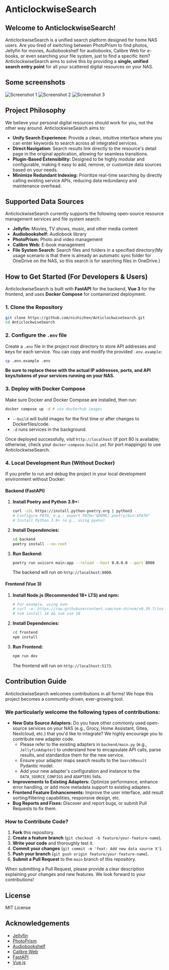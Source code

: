 # AnticlockwiseSearch

## Welcome to AnticlockwiseSearch\!

AnticlockwiseSearch is a unified search platform designed for home NAS users. Are you tired of switching between PhotoPrism to find photos, Jellyfin for movies, Audiobookshelf for audiobooks, Calibre Web for e-books, or even searching your file system, just to find a specific item? AnticlockwiseSearch aims to solve this by providing a **single, unified search entry point** for all your scattered digital resources on your NAS.

## Some screenshots

![Screenshot 1](https://github.com/nishizhen/AnticlockwiseSearch/blob/main/screenshots/1.png)
![Screenshot 2](https://github.com/nishizhen/AnticlockwiseSearch/blob/main/screenshots/2.png)
![Screenshot 3](https://github.com/nishizhen/AnticlockwiseSearch/blob/main/screenshots/3.png)

## Project Philosophy

We believe your personal digital resources should work for you, not the other way around. AnticlockwiseSearch aims to:

  * **Unify Search Experience:** Provide a clean, intuitive interface where you can enter keywords to search across all integrated services.
  * **Direct Navigation:** Search results link directly to the resource's detail page in the original application, allowing for seamless transitions.
  * **Plugin-Based Extensibility:** Designed to be highly modular and configurable, making it easy to add, remove, or customize data sources based on your needs.
  * **Minimize Redundant Indexing:** Prioritize real-time searching by directly calling existing service APIs, reducing data redundancy and maintenance overhead.

## Supported Data Sources

AnticlockwiseSearch currently supports the following open-source resource management services and file system search:

  * **Jellyfin:** Movies, TV shows, music, and other media content
  * **Audiobookshelf:** Audiobook library
  * **PhotoPrism:** Photo and video management
  * **Calibre Web:** E-book management
  * **File System Search:** Search files and folders in a specified directory(My usage scenario is that there is already an automatic sync folder for OneDrive on the NAS, so this search is for searching files in OneDrive.)

## How to Get Started (For Developers & Users)

AnticlockwiseSearch is built with **FastAPI** for the backend, **Vue 3** for the frontend, and uses **Docker Compose** for containerized deployment.

### 1\. Clone the Repository

```bash
git clone https://github.com/nishizhen/AnticlockwiseSearch.git
cd AnticlockwiseSearch
```

### 2\. Configure the `.env` file

Create a `.env` file in the project root directory to store API addresses and keys for each service. You can copy and modify the provided `.env.example`:

```bash
cp .env.example .env
```

**Be sure to replace these with the actual IP addresses, ports, and API keys/tokens of your services running on your NAS.**

### 3\. Deploy with Docker Compose

Make sure Docker and Docker Compose are installed, then run:

```bash
docker compose up -d # use dockerhub images
```

  * `--build` will build images for the first time or after changes to Dockerfiles/code.
  * `-d` runs services in the background.

Once deployed successfully, visit `http://localhost` (if port 80 is available; otherwise, check your `docker-compose.build.yml` for port mappings) to use AnticlockwiseSearch.

### 4\. Local Development Run (Without Docker)

If you prefer to run and debug the project in your local development environment without Docker:

#### Backend (FastAPI)

1.  **Install Poetry and Python 3.9+:**
    ```bash
    curl -sSL https://install.python-poetry.org | python3 -
    # Configure PATH, e.g.: export PATH="$HOME/.poetry/bin:$PATH"
    # Install Python 3.9+ (e.g., using pyenv)
    ```
2.  **Install Dependencies:**
    ```bash
    cd backend
    poetry install --no-root
    ```
3.  **Run Backend:**
    ```bash
    poetry run uvicorn main:app --reload --host 0.0.0.0 --port 8000
    ```
    The backend will run on `http://localhost:8000`.

#### Frontend (Vue 3)

1.  **Install Node.js (Recommended 18+ LTS) and npm:**
    ```bash
    # For example, using nvm:
    # curl -o- https://raw.githubusercontent.com/nvm-sh/nvm/v0.39.7/install.sh | bash
    # nvm install 18 && nvm use 18
    ```
2.  **Install Dependencies:**
    ```bash
    cd frontend
    npm install
    ```
3.  **Run Frontend:**
    ```bash
    npm run dev
    ```
    The frontend will run on `http://localhost:5173`.


## Contribution Guide

AnticlockwiseSearch welcomes contributions in all forms\! We hope this project becomes a community-driven, ever-growing tool.

### We particularly welcome the following types of contributions:

  * **New Data Source Adapters:** Do you have other commonly used open-source services on your NAS (e.g., Grocy, Home Assistant, Gitea, Nextcloud, etc.) that you'd like to integrate? We highly encourage you to contribute new adapter code.
      * Please refer to the existing adapters in `backend/main.py` (e.g., `JellyfinAdapter`) to understand how to encapsulate API calls, parse results, and standardize them for the new service.
      * Ensure your adapter maps search results to the `SearchResult` Pydantic model.
      * Add your new adapter's configuration and instance to the `DATA_SOURCE_CONFIGS` and `ADAPTERS` lists.
  * **Improvements to Existing Adapters:** Optimize performance, enhance error handling, or add more metadata support to existing adapters.
  * **Frontend Feature Enhancements:** Improve the user interface, add result sorting/filtering capabilities, responsive design, etc.
  * **Bug Reports and Fixes:** Discover and report bugs, or submit Pull Requests to fix them.

### How to Contribute Code?

1.  **Fork** this repository.
2.  **Create a feature branch** (`git checkout -b feature/your-feature-name`).
3.  **Write your code** and thoroughly test it.
4.  **Commit your changes** (`git commit -m 'feat: Add new data source X'`).
5.  **Push your branch** (`git push origin feature/your-feature-name`).
6.  **Submit a Pull Request** to the `main` branch of this repository.

When submitting a Pull Request, please provide a clear description explaining your changes and new features. We look forward to your contributions\!

## License

MIT License

## Acknowledgements

- [Jellyfin](https://jellyfin.org/)
- [PhotoPrism](https://photoprism.app/)
- [Audiobookshelf](https://www.audiobookshelf.org/)
- [Calibre Web](https://github.com/janeczku/calibre-web)
- [FastAPI](https://fastapi.tiangolo.com/)
- [Vue.js](https://vuejs.org/)